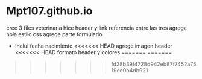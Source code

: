 # Mpt107.github.io
cree 3 files veterinaria
hice header y link referencia entre las tres
agrege hola estilo css
agrege parte formulario
- inclui fecha nacimiento
<<<<<<< HEAD
agrege imagen header
<<<<<<< HEAD
formato header y colores
=======
=======

>>>>>>> fd28b39f4728d942eb87f7452a7519ee0b4db921
